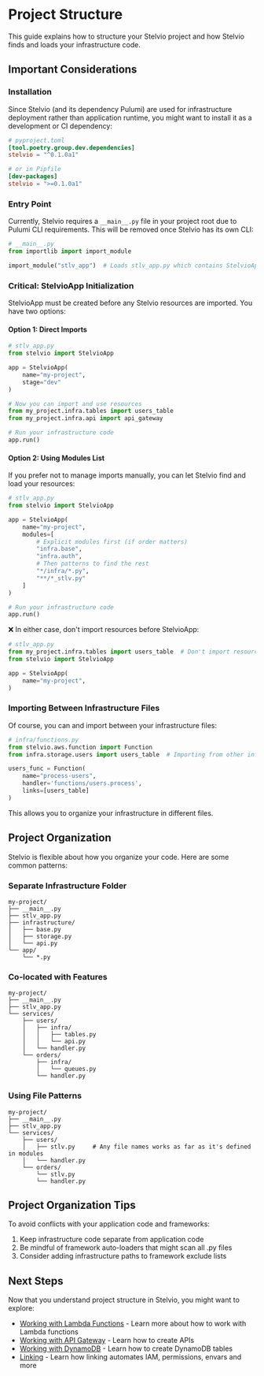 # Project Structure

This guide explains how to structure your Stelvio project and how Stelvio finds and loads your infrastructure code.

## Important Considerations

### Installation
Since Stelvio (and its dependency Pulumi) are used for infrastructure deployment rather than application runtime, you might want to install it as a development or CI dependency:

```toml
# pyproject.toml
[tool.poetry.group.dev.dependencies]
stelvio = "^0.1.0a1"

# or in Pipfile
[dev-packages]
stelvio = ">=0.1.0a1"
```

### Entry Point
Currently, Stelvio requires a `__main__.py` file in your project root due to Pulumi CLI requirements. This will be removed once Stelvio has its own CLI:

```python
# __main__.py
from importlib import import_module

import_module("stlv_app")  # Loads stlv_app.py which contains StelvioApp configuration
```

### Critical: StelvioApp Initialization

StelvioApp must be created before any Stelvio resources are imported. You have two options:

#### Option 1: Direct Imports

```python
# stlv_app.py
from stelvio import StelvioApp

app = StelvioApp(
    name="my-project",
    stage="dev"
)

# Now you can import and use resources
from my_project.infra.tables import users_table
from my_project.infra.api import api_gateway

# Run your infrastructure code
app.run()
```

#### Option 2: Using Modules List

If you prefer not to manage imports manually, you can let Stelvio find and load your resources:

```python
# stlv_app.py
from stelvio import StelvioApp

app = StelvioApp(
    name="my-project",
    modules=[
        # Explicit modules first (if order matters)
        "infra.base",
        "infra.auth",
        # Then patterns to find the rest
        "*/infra/*.py",
        "**/*_stlv.py"
    ]
)

# Run your infrastructure code
app.run()
```

❌ In either case, don't import resources before StelvioApp:

```python
# stlv_app.py
from my_project.infra.tables import users_table  # Don't import resources before StelvioApp!
from stelvio import StelvioApp

app = StelvioApp(
    name="my-project",
)
```

### Importing Between Infrastructure Files

Of course, you can and import between your infrastructure files:

```python
# infra/functions.py
from stelvio.aws.function import Function
from infra.storage.users import users_table  # Importing from other infrastructure files

users_func = Function(
    name="process-users",
    handler='functions/users.process',
    links=[users_table]
)
```

This allows you to organize your infrastructure in different files.

## Project Organization

Stelvio is flexible about how you organize your code. Here are some common patterns:

### Separate Infrastructure Folder
```
my-project/
├── __main__.py
├── stlv_app.py
├── infrastructure/
│   ├── base.py
│   ├── storage.py
│   └── api.py
└── app/
    └── *.py
```

### Co-located with Features
```
my-project/
├── __main__.py
├── stlv_app.py
└── services/
    ├── users/
    │   ├── infra/
    │   │   ├── tables.py
    │   │   └── api.py
    │   └── handler.py
    └── orders/
        ├── infra/
        │   └── queues.py
        └── handler.py
```

### Using File Patterns
```
my-project/
├── __main__.py
├── stlv_app.py
└── services/
    ├── users/
    │   ├── stlv.py     # Any file names works as far as it's defined in modules
    │   └── handler.py
    └── orders/
        └── stlv.py
        └── handler.py
```

## Project Organization Tips

To avoid conflicts with your application code and frameworks:

1. Keep infrastructure code separate from application code
2. Be mindful of framework auto-loaders that might scan all .py files
3. Consider adding infrastructure paths to framework exclude lists


## Next Steps

Now that you understand project structure in Stelvio, you might want to explore:

- [Working with Lambda Functions](lambda.md) - Learn more about how to work with Lambda functions
- [Working with API Gateway](api-gateway.md) - Learn how to create APIs
- [Working with DynamoDB](dynamo-db.md) - Learn how to create DynamoDB tables
- [Linking](linking.md) - Learn how linking automates IAM, permissions, envars and more
